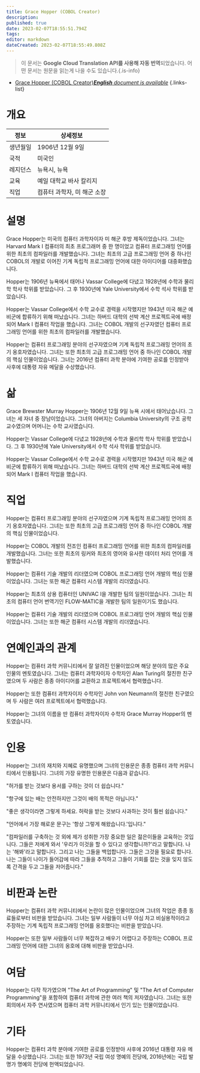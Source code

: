 ```yaml
---
title: Grace Hopper (COBOL Creator)
description: 
published: true
date: 2023-02-07T18:55:51.794Z
tags: 
editor: markdown
dateCreated: 2023-02-07T18:55:49.808Z
---
```


> 이 문서는 **Google Cloud Translation API를 사용해 자동 번역**되었습니다.
어떤 문서는 원문을 읽는게 나을 수도 있습니다.{.is-info}



- [Grace Hopper (COBOL Creator)***English** document is available*](/en/Knowledge-base/Dictionary/Person/grace-hopper-cobol-creator)
{.links-list}


# 개요

| 정보 | 상세정보 |
| ----------- | ------ |
| 생년월일 | 1906년 12월 9일 |
| 국적 | 미국인 |
| 레지던스 | 뉴욕시, 뉴욕 |
| 교육 | 예일 대학교 바사 칼리지 |
| 직업 | 컴퓨터 과학자, 미 해군 소장 |

# 설명

Grace Hopper는 미국의 컴퓨터 과학자이자 미 해군 후방 제독이었습니다. 그녀는 Harvard Mark I 컴퓨터의 최초 프로그래머 중 한 명이었고 컴퓨터 프로그래밍 언어를 위한 최초의 컴파일러를 개발했습니다. 그녀는 최초의 고급 프로그래밍 언어 중 하나인 COBOL의 개발로 이어진 기계 독립적 프로그래밍 언어에 대한 아이디어를 대중화했습니다.

Hopper는 1906년 뉴욕에서 태어나 Vassar College에 다녔고 1928년에 수학과 물리학 학사 학위를 받았습니다. 그 후 1930년에 Yale University에서 수학 석사 학위를 받았습니다.

Hopper는 Vassar College에서 수학 교수로 경력을 시작했지만 1943년 미국 해군 예비군에 합류하기 위해 떠났습니다. 그녀는 하버드 대학의 선박 계산 프로젝트국에 배정되어 Mark I 컴퓨터 작업을 했습니다. 그녀는 COBOL 개발의 선구자였던 컴퓨터 프로그래밍 언어를 위한 최초의 컴파일러를 개발했습니다.

Hopper는 컴퓨터 프로그래밍 분야의 선구자였으며 기계 독립적 프로그래밍 언어의 초기 옹호자였습니다. 그녀는 또한 최초의 고급 프로그래밍 언어 중 하나인 COBOL 개발의 핵심 인물이었습니다. 그녀는 2016년 컴퓨터 과학 분야에 기여한 공로를 인정받아 사후에 대통령 자유 메달을 수상했습니다.

# 삶

Grace Brewster Murray Hopper는 1906년 12월 9일 뉴욕 시에서 태어났습니다. 그녀는 세 자녀 중 장남이었습니다. 그녀의 아버지는 Columbia University의 구조 공학 교수였으며 어머니는 수학 교사였습니다.

Hopper는 Vassar College에 다녔고 1928년에 수학과 물리학 학사 학위를 받았습니다. 그 후 1930년에 Yale University에서 수학 석사 학위를 받았습니다.

Hopper는 Vassar College에서 수학 교수로 경력을 시작했지만 1943년 미국 해군 예비군에 합류하기 위해 떠났습니다. 그녀는 하버드 대학의 선박 계산 프로젝트국에 배정되어 Mark I 컴퓨터 작업을 했습니다.

# 직업

Hopper는 컴퓨터 프로그래밍 분야의 선구자였으며 기계 독립적 프로그래밍 언어의 초기 옹호자였습니다. 그녀는 또한 최초의 고급 프로그래밍 언어 중 하나인 COBOL 개발의 핵심 인물이었습니다.

Hopper는 COBOL 개발의 전조인 컴퓨터 프로그래밍 언어를 위한 최초의 컴파일러를 개발했습니다. 그녀는 또한 최초의 링커와 최초의 영어와 유사한 데이터 처리 언어를 개발했습니다.

Hopper는 컴퓨터 기술 개발의 리더였으며 COBOL 프로그래밍 언어 개발의 핵심 인물이었습니다. 그녀는 또한 해군 컴퓨터 시스템 개발의 리더였습니다.

Hopper는 최초의 상용 컴퓨터인 UNIVAC I을 개발한 팀의 일원이었습니다. 그녀는 최초의 컴퓨터 언어 번역기인 FLOW-MATIC을 개발한 팀의 일원이기도 했습니다.

Hopper는 컴퓨터 기술 개발의 리더였으며 COBOL 프로그래밍 언어 개발의 핵심 인물이었습니다. 그녀는 또한 해군 컴퓨터 시스템 개발의 리더였습니다.

# 연예인과의 관계

Hopper는 컴퓨터 과학 커뮤니티에서 잘 알려진 인물이었으며 해당 분야의 많은 주요 인물의 멘토였습니다. 그녀는 컴퓨터 과학자이자 수학자인 Alan Turing의 절친한 친구였으며 두 사람은 종종 아이디어를 교환하고 프로젝트에서 협력했습니다.

Hopper는 또한 컴퓨터 과학자이자 수학자인 John von Neumann의 절친한 친구였으며 두 사람은 여러 프로젝트에서 협력했습니다.

Hopper는 그녀의 이름을 딴 컴퓨터 과학자이자 수학자 Grace Murray Hopper의 멘토였습니다.

# 인용

Hopper는 그녀의 재치와 지혜로 유명했으며 그녀의 인용문은 종종 컴퓨터 과학 커뮤니티에서 인용됩니다. 그녀의 가장 유명한 인용문은 다음과 같습니다.

"허가를 받는 것보다 용서를 구하는 것이 더 쉽습니다."

"항구에 있는 배는 안전하지만 그것이 배의 목적은 아닙니다."

"좋은 생각이라면 그렇게 하세요. 허락을 받는 것보다 사과하는 것이 훨씬 쉽습니다."

"언어에서 가장 해로운 문구는 '항상 그렇게 해왔습니다.'입니다."

"컴파일러를 구축하는 것 외에 제가 성취한 가장 중요한 일은 젊은이들을 교육하는 것입니다. 그들은 저에게 와서 '우리가 이것을 할 수 있다고 생각합니까?'라고 말합니다. 나는 '해봐'라고 말합니다. 그리고 나는 그들을 백업합니다. 그들은 그것을 필요로 합니다. 나는 그들이 나이가 들어감에 따라 그들을 추적하고 그들이 기회를 잡는 것을 잊지 않도록 간격을 두고 그들을 저어줍니다."

# 비판과 논란

Hopper는 컴퓨터 과학 커뮤니티에서 논란이 많은 인물이었으며 그녀의 작업은 종종 동료들로부터 비판을 받았습니다. 그녀는 일부 사람들이 너무 야심 차고 비실용적이라고 주장하는 기계 독립적 프로그래밍 언어를 옹호했다는 비판을 받았습니다.

Hopper는 또한 일부 사람들이 너무 복잡하고 배우기 어렵다고 주장하는 COBOL 프로그래밍 언어에 대한 그녀의 옹호에 대해 비판을 받았습니다.

# 여담

Hopper는 다작 작가였으며 "The Art of Programming" 및 "The Art of Computer Programming"을 포함하여 컴퓨터 과학에 관한 여러 책의 저자였습니다. 그녀는 또한 회의에서 자주 연사였으며 컴퓨터 과학 커뮤니티에서 인기 있는 인물이었습니다.

# 기타

Hopper는 컴퓨터 과학 분야에 기여한 공로를 인정받아 사후에 2016년 대통령 자유 메달을 수상했습니다. 그녀는 또한 1973년 국립 여성 명예의 전당에, 2016년에는 국립 발명가 명예의 전당에 헌액되었습니다.